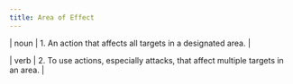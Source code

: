 ```yaml
---
title: Area of Effect
---
```

| noun | 1.  	An action that affects all targets in a designated area. |

| verb | 2.   To use actions, especially attacks, that affect multiple targets in an area.	|